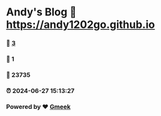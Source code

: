 # Andy's Blog :link: https://andy1202go.github.io 
### :page_facing_up: [3](https://andy1202go.github.io/tag.html) 
### :speech_balloon: 1 
### :hibiscus: 23735 
### :alarm_clock: 2024-06-27 15:13:27 
### Powered by :heart: [Gmeek](https://github.com/Meekdai/Gmeek)
